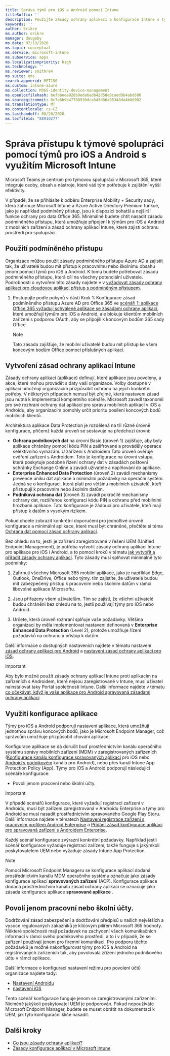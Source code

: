 ```yaml
---
title: Správa týmů pro iOS a Android pomocí Intune
titleSuffix: ''
description: Použijte zásady ochrany aplikací a konfigurace Intune s týmy pro iOS a Android, abyste zajistili, že prostředí pro týmovou spolupráci jsou vždycky k dispozici s ochranou na pracovišti.
keywords: ''
author: Erikre
ms.author: erikre
manager: dougeby
ms.date: 07/13/2020
ms.topic: conceptual
ms.service: microsoft-intune
ms.subservice: apps
ms.localizationpriority: high
ms.technology: ''
ms.reviewer: smithre4
ms.suite: ems
search.appverid: MET150
ms.custom: intune-azure
ms.collection: M365-identity-device-management
ms.openlocfilehash: befbbeee928b9eda6edb42d58e9caed9b4abd600
ms.sourcegitcommit: 0c7e6b9b47788930dca543d86a95348da4b0d902
ms.translationtype: MT
ms.contentlocale: cs-CZ
ms.lasthandoff: 08/26/2020
ms.locfileid: "88910277"
---
```

# <a name="manage-team-collaboration-access-by-using-teams-for-ios-and-android-with-microsoft-intune"></a>Správa přístupu k týmové spolupráci pomocí týmů pro iOS a Android s využitím Microsoft Intune

Microsoft Teams je centrum pro týmovou spolupráci v Microsoft 365, které integruje osoby, obsah a nástroje, které váš tým potřebuje k zajištění vyšší efektivity.

V případě, že se přihlásíte k odběru Enterprise Mobility + Security sady, která zahrnuje Microsoft Intune a Azure Active Directory Premium funkce, jako je například podmíněný přístup, jsou k dispozici bohatší a nejširší funkce ochrany pro data Office 365. Minimálně budete chtít nasadit zásadu podmíněného přístupu, která umožňuje připojení k týmům pro iOS a Android z mobilních zařízení a zásad ochrany aplikací Intune, které zajistí ochranu prostředí pro spolupráci.

## <a name="apply-conditional-access"></a>Použití podmíněného přístupu
Organizace můžou použít zásady podmíněného přístupu Azure AD a zajistit tak, že uživatelé budou mít přístup k pracovnímu nebo školnímu obsahu jenom pomocí týmů pro iOS a Android. K tomu budete potřebovat zásadu podmíněného přístupu, která cílí na všechny potenciální uživatele. Podrobnosti o vytvoření této zásady najdete v v [vyžadovat zásady ochrany aplikací pro cloudovou aplikaci přístup s podmíněným přístupem](/azure/active-directory/conditional-access/app-protection-based-conditional-access).

1. Postupujte podle pokynů v části Krok 1: Konfigurace zásad podmíněného přístupu Azure AD pro Office 365 ve [scénáři 1: aplikace Office 365 vyžadují schválené aplikace se zásadami ochrany aplikací](/azure/active-directory/conditional-access/app-protection-based-conditional-access#scenario-1-office-365-apps-require-approved-apps-with-app-protection-policies), které umožňují týmům pro iOS a Android, ale blokuje klientům mobilních zařízení s podporou OAuth, aby se připojili k koncovým bodům 365 sady Office.

   >[!NOTE]
   > Tato zásada zajišťuje, že mobilní uživatelé budou mít přístup ke všem koncovým bodům Office pomocí příslušných aplikací.

## <a name="create-intune-app-protection-policies"></a>Vytvoření zásad ochrany aplikací Intune

Zásady ochrany aplikací (aplikace) definují, které aplikace jsou povoleny, a akce, které mohou provádět s daty vaší organizace. Volby dostupné v aplikaci umožňují organizacím přizpůsobit ochranu na jejich konkrétní potřeby. V některých případech nemusí být zřejmé, která nastavení zásad jsou nutná k implementaci kompletního scénáře. Microsoft zavedl taxonomii pro své rozhraní ochrany dat aplikací pro správu mobilních aplikací v iOS a Androidu, aby organizacím pomohly určit prioritu posílení koncových bodů mobilních klientů.

Architektura aplikace Data Protection je rozdělená na tři různé úrovně konfigurace, přičemž každá úroveň se sestavuje na předchozí úrovni:

- **Ochrana podnikových dat** na úrovni Basic (úroveň 1) zajišťuje, aby byly aplikace chráněny pomocí kódu PIN a zašifrované a prováděly operace selektivního vymazání. U zařízení s Androidem Tato úroveň ověřuje ověření zařízení s Androidem. Toto je konfigurace na úrovni vstupu, která poskytuje podobné řízení ochrany dat v zásadách poštovní schránky Exchange Online a zavádí uživatele a naplňování do aplikace.
- **Enterprise Enhanced Data Protection** (úroveň 2) zavádí mechanismy prevence úniku dat aplikace a minimální požadavky na operační systém. Jedná se o konfiguraci, která platí pro většinu mobilních uživatelů, kteří přistupují k pracovním nebo školním datům.
- **Podniková ochrana dat** (úroveň 3) zavádí pokročilé mechanismy ochrany dat, rozšířenou konfiguraci kódu PIN a ochranu před mobilními hrozbami aplikace. Tato konfigurace je žádoucí pro uživatele, kteří mají přístup k datům s vysokým rizikem.

Pokud chcete zobrazit konkrétní doporučení pro jednotlivé úrovně konfigurace a minimální aplikace, které musí být chráněné, přečtěte si téma [Ochrana dat pomocí zásad ochrany aplikací](app-protection-framework.md).

Bez ohledu na to, jestli je zařízení zaregistrované v řešení UEM (Unified Endpoint Management), je potřeba vytvořit zásady ochrany aplikací Intune pro aplikace pro iOS i Android, a to pomocí kroků v tématu [jak vytvořit a přiřadit zásady ochrany aplikací](app-protection-policies.md). Tyto zásady musí splňovat minimálně tyto podmínky:

1. Zahrnují všechny Microsoft 365 mobilní aplikace, jako je například Edge, Outlook, OneDrive, Office nebo týmy. tím zajistíte, že uživatelé budou mít zabezpečený přístup k pracovním nebo školním datům v rámci libovolné aplikace Microsoftu.

2. Jsou přiřazeny všem uživatelům. Tím se zajistí, že všichni uživatelé budou chráněni bez ohledu na to, jestli používají týmy pro iOS nebo Android.

3. Určete, která úroveň rozhraní splňuje vaše požadavky. Většina organizací by měla implementovat nastavení definovaná v **Enterprise Enhanced Data Protection** (Level 2), protože umožňuje řízení požadavků na ochranu a přístup k datům.

Další informace o dostupných nastaveních najdete v tématu nastavení [zásad ochrany aplikací pro Android](app-protection-policy-settings-android.md) a [nastavení zásad ochrany aplikací pro iOS](app-protection-policy-settings-ios.md).

> [!IMPORTANT]
> Aby bylo možné použít zásady ochrany aplikací Intune proti aplikacím na zařízeních s Androidem, které nejsou zaregistrované v Intune, musí uživatel nainstalovat taky Portál společnosti Intune. Další informace najdete v tématu [co očekávat, když je vaše aplikace pro Android spravovaná zásadami ochrany aplikací](../fundamentals/end-user-mam-apps-android.md).

## <a name="utilize-app-configuration"></a>Využití konfigurace aplikace

Týmy pro iOS a Android podporují nastavení aplikace, která umožňují jednotnou správu koncových bodů, jako je Microsoft Endpoint Manager, což správcům umožňuje přizpůsobit chování aplikace.

Konfigurace aplikace se dá doručit buď prostřednictvím kanálu operačního systému správy mobilních zařízení (MDM) v zaregistrovaných zařízeních ([Konfigurace kanálu konfigurace spravovaných aplikací](https://developer.apple.com/library/content/samplecode/sc2279/Introduction/Intro.html) pro iOS nebo [Android v podnikovém](https://developer.android.com/work/managed-configurations) kanálu pro Android), nebo přes kanál Intune App Protection Policy (App). Týmy pro iOS a Android podporují následující scénáře konfigurace:

- Povolí jenom pracovní nebo školní účty.

> [!IMPORTANT]
> V případě scénářů konfigurace, které vyžadují registraci zařízení v Androidu, musí být zařízení zaregistrovaná v Androidu Enterprise a týmy pro Android se musí nasadit prostřednictvím spravovaného Google Play Storu. Další informace najdete v tématech [Nastavení registrace zařízení s pracovním profilem Android Enterprise](../enrollment/android-work-profile-enroll.md) a [Přidání zásad konfigurace aplikací pro spravovaná zařízení s Androidem Enterprise](app-configuration-policies-use-android.md).

Každý scénář konfigurace zvýrazní konkrétní požadavky. Například jestli scénář konfigurace vyžaduje registraci zařízení, takže funguje s jakýmkoli poskytovatelem UEM nebo vyžaduje zásady Intune App Protection.

> [!NOTE]
> Pomocí Microsoft Endpoint Manageru se konfigurace aplikací dodaná prostřednictvím kanálu MDM operačního systému označuje jako zásady konfigurace aplikací **spravovaných zařízení** (ACP). Konfigurace aplikace dodaná prostřednictvím kanálu zásad ochrany aplikací se označuje jako zásada konfigurace aplikace **spravované aplikace** .

## <a name="only-allow-work-or-school-accounts"></a>Povolí jenom pracovní nebo školní účty.

Dodržování zásad zabezpečení a dodržování předpisů u našich největších a vysoce regulovaných zákazníků je klíčovým pilířem Microsoft 365 hodnoty. Některé společnosti mají požadavek na zachycení všech komunikačních informací v rámci svého podnikového prostředí, a to i v případě, že se zařízení používají jenom pro firemní komunikaci. Pro podporu těchto požadavků je možné nakonfigurovat týmy pro iOS a Android na registrovaných zařízeních tak, aby povolovala zřízení jednoho podnikového účtu v rámci aplikace.

Další informace o konfiguraci nastavení režimu pro povolení účtů organizace najdete tady:

- [Nastavení Androidu](app-configuration-policies-use-android.md#allow-only-configured-organization-accounts-in-multi-identity-apps)
- [nastavení iOS](app-configuration-policies-use-ios.md#allow-only-configured-organization-accounts-in-multi-identity-apps)

Tento scénář konfigurace funguje jenom se zaregistrovanými zařízeními. Nicméně jakýkoli poskytovatel UEM je podporován. Pokud nepoužíváte Microsoft Endpoint Manager, budete se muset obrátit na dokumentaci k UEM, jak tyto konfigurační klíče nasadit.

## <a name="next-steps"></a>Další kroky

- [Co jsou zásady ochrany aplikací?](app-protection-policy.md) 
- [Zásady konfigurace aplikací v Microsoft Intune](app-configuration-policies-overview.md)